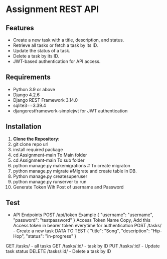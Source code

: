# Assignment REST API  



## Features  
- Create a new task with a title, description, and status.  
- Retrieve all tasks or fetch a task by its ID.  
- Update the status of a task.  
- Delete a task by its ID.
- JWT-based authentication for API access.

## Requirements  
- Python 3.9 or above  
- Django 4.2.6  
- Django REST Framework 3.14.0
- sqlite3==3.39.4
- djangorestframework-simplejwt for JWT authentication


## Installation  
1. **Clone the Repository:**
2. git clone repo url
3. install required package
4. cd Assignment-main  To Main folder
5. cd Assignment-main  To sub folder
6. python manage.py makemigrations  # To create migraton
7. python manage.py migrate #Migrate and create table in DB.
8. Python manage.py createsuperuser
9. python manage.py runserver to run
10. Generate Token Wih Post of username and Password
## Test 

- API Endpoints
POST /api/token
Example
{
  "username": "username",
  "password": "testpassword"
}
Access Token Name Copy,
Add this Access token in bearer token everytime for authentication
POST /tasks/ - Create a new task
DATA TO TEST
{
  "title": "Song",
  "description": "Hip-Hop",
  "status": "in-progress"
}

GET /tasks/ - all tasks
GET /tasks/:id/ - task by ID
PUT /tasks/:id/ - Update task status
DELETE /tasks/:id/ - Delete a task by ID
   
